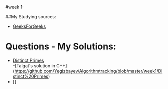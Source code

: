 #week 1:

##My Studying sources:
- [GeeksForGeeks](http://www.geeksforgeeks.org/sieve-of-eratosthenes/)

# Questions - My Solutions:
- [Distinct Primes](http://www.spoj.com/problems/AMR11E/)  
    -[Talgat's solution in C++] (https://github.com/Yegizbayev/Algorithmtracking/blob/master/week1/Distinct%20Primes) 
- []



